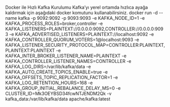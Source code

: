 Docker ile Hızlı Kafka Kurulumu
Kafka’yı yerel ortamda hızlıca ayağa kaldırmak için aşağıdaki docker komutunu kullanabilirsiniz.
docker run -d --name kafka -p 9092:9092 -p 9093:9093 -e KAFKA_NODE_ID=1 -e KAFKA_PROCESS_ROLES=broker,controller -e KAFKA_LISTENERS=PLAINTEXT://0.0.0.0:9092,CONTROLLER://0.0.0.0:9093 -e KAFKA_ADVERTISED_LISTENERS=PLAINTEXT://localhost:9092 -e KAFKA_CONTROLLER_QUORUM_VOTERS=1@localhost:9093 -e KAFKA_LISTENER_SECURITY_PROTOCOL_MAP=CONTROLLER:PLAINTEXT,PLAINTEXT:PLAINTEXT -e KAFKA_INTER_BROKER_LISTENER_NAME=PLAINTEXT -e KAFKA_CONTROLLER_LISTENER_NAMES=CONTROLLER -e KAFKA_LOG_DIRS=/var/lib/kafka/data -e KAFKA_AUTO_CREATE_TOPICS_ENABLE=true -e KAFKA_OFFSETS_TOPIC_REPLICATION_FACTOR=1 -e KAFKA_LOG_RETENTION_HOURS=168 -e KAFKA_GROUP_INITIAL_REBALANCE_DELAY_MS=0 -e CLUSTER_ID=Mk3OEYBSD34fcwNTJENDM2Qk -v kafka_data:/var/lib/kafka/data apache/kafka:latest

